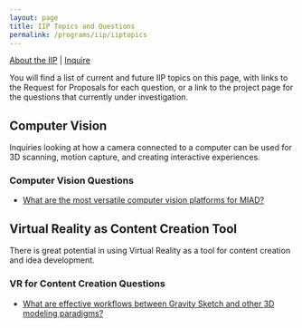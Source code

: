 ```yaml
---
layout: page
title: IIP Topics and Questions
permalink: /programs/iip/iiptopics
---
```


[About the IIP](aboutiip.md) | [Inquire](mailto:bendembroski@miad.edu)

You will find a list of current and future IIP topics on this page, with links to the Request for Proposals for each question, or a link to the project page for the questions that currently under investigation.

## Computer Vision
Inquiries looking at how a camera connected to a computer can be used for 3D scanning, motion capture, and creating interactive experiences.
### Computer Vision Questions
- [What are the most versatile computer vision platforms for MIAD?](programs/iip/compvis/questions/compvis1q)

<!--
- [What is the basic process of using motion capture to help with animation?]()
- [What is the basic process of using motion capture for real time environmental interactions?]()
-->

## Virtual Reality as Content Creation Tool
There is great potential in using Virtual Reality as a tool for content creation and idea development.  
### VR for Content Creation Questions
- [What are effective workflows between Gravity Sketch and other 3D modeling paradigms?](/programs/iip/VR/questions/gravity1q)

##

